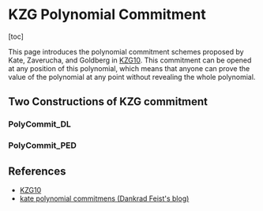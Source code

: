 # KZG Polynomial Commitment

[toc]

This page introduces the polynomial commitment schemes proposed by Kate, Zaverucha, and Goldberg in [KZG10](https://www.iacr.org/archive/asiacrypt2010/6477178/6477178.pdf). This commitment can be opened at any position of this polynomial, which means that anyone can prove the value of the polynomial at any point without revealing the whole polynomial.

## Two Constructions of KZG commitment

### PolyCommit_DL

### PolyCommit_PED

## References
- [KZG10](https://www.iacr.org/archive/asiacrypt2010/6477178/6477178.pdf)
- [kate polynomial commitmens (Dankrad Feist's blog)](https://dankradfeist.de/ethereum/2020/06/16/kate-polynomial-commitments.html)

